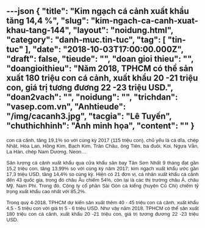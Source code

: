 ---json
{
    "title": "Kim ngạch cá cảnh xuất khẩu tăng 14,4 %",
    "slug": "kim-ngach-ca-canh-xuat-khau-tang-144",
    "layout": "noidung.html",
    "category": "danh-muc.tin-tuc",
    "tag": [
        "tin-tuc"
    ],
    "date": "2018-10-03T17:00:00.000Z",
    "draft": false,
    "tieude": "",
    "doan gioi thieu": "",
    "doangioithieu": "Năm 2018, TPHCM có thể sản xuất 180 triệu con cá cảnh, xuất khẩu 20 -21 triệu con, giá trị tương đương 22 -23 triệu USD.",
    "doan2vach": "",
    "noidung": "",
    "trichdan": "vasep.com.vn",
    "Anhtieude": "/img/cacanh3.jpg",
    "tacgia": "Lê Tuyến",
    "chuthichhinh": "Ảnh minh họa",
    "__content__": ""
}
---
<p style="text-align:justify"><span style="font-size:13px"><span style="color:#1b1b1b"><span style="font-family:Arial"><span style="background-color:#ffffff"><span style="font-size:13.3333px"><span style="font-family:Arial,sans-serif">con c&aacute; cảnh, tăng 19,1% so với c&ugrave;ng kỳ 2017 (115 triệu con), chủ yếu l&agrave; c&aacute; dĩa, ch&eacute;p Nhật, H&ograve;a Lan, Hồng Kim, Bạch Kim, Tr&acirc;n Ch&acirc;u, &ocirc;ng Ti&ecirc;n, ba đu&ocirc;i, Koi, Ngựa Vằn, La H&aacute;n, ch&eacute;p Nam Dương, Neon&hellip;</span></span></span></span></span></span></p>

<p style="text-align:justify"><span style="font-size:13px"><span style="color:#1b1b1b"><span style="font-family:Arial"><span style="background-color:#ffffff">Sản lượng c&aacute; cảnh xuất khẩu qua cửa khẩu s&acirc;n bay T&acirc;n Sơn Nhất 9 th&aacute;ng đạt gần 15,2 triệu con, tăng 13,99% so với c&ugrave;ng kỳ năm 2017; kim ngạch xuất khẩu ước gần 17,3 triệu USD, tăng 14,4% so c&ugrave;ng kỳ. Hiện c&oacute; 21 đơn vị, c&aacute; nh&acirc;n xuất khẩu c&aacute; cảnh đến 43 quốc gia, trong đ&oacute; ch&acirc;u &Acirc;u chiếm 54%, c&ograve;n lại l&agrave; c&aacute;c thị trường ch&acirc;u &Aacute;, ch&acirc;u Mỹ, Nam Phi. Trong đ&oacute;, C&ocirc;ng ty cổ phần S&agrave;i G&ograve;n c&aacute; kiểng (huyện Củ Chi) chiếm tỷ trọng xuất khẩu cao nhất với 85,2%.</span></span></span></span></p>

<p style="margin-left:0cm; margin-right:0cm; text-align:justify"><span style="font-size:13px"><span style="background-color:white"><span style="color:#1b1b1b"><span style="font-family:Arial">Trong qu&yacute; 4-2018, TPHCM dự kiến sản xuất th&ecirc;m 40 - 45 triệu con c&aacute; cảnh, xuất khẩu 4,5 - 5 triệu con với gi&aacute; trị 5 - 6 triệu USD. Như vậy năm 2018, TPHCM c&oacute; thể sản xuất 180 triệu con c&aacute; cảnh, xuất khẩu 20 -21 triệu con, gi&aacute; trị tương đương 22 -23 triệu USD.</span></span></span></span></p>
